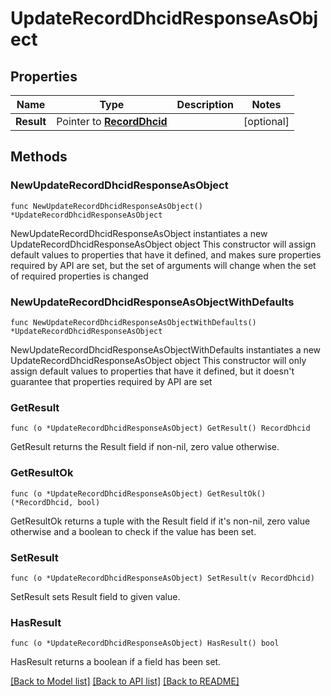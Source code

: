 # UpdateRecordDhcidResponseAsObject

## Properties

Name | Type | Description | Notes
------------ | ------------- | ------------- | -------------
**Result** | Pointer to [**RecordDhcid**](RecordDhcid.md) |  | [optional] 

## Methods

### NewUpdateRecordDhcidResponseAsObject

`func NewUpdateRecordDhcidResponseAsObject() *UpdateRecordDhcidResponseAsObject`

NewUpdateRecordDhcidResponseAsObject instantiates a new UpdateRecordDhcidResponseAsObject object
This constructor will assign default values to properties that have it defined,
and makes sure properties required by API are set, but the set of arguments
will change when the set of required properties is changed

### NewUpdateRecordDhcidResponseAsObjectWithDefaults

`func NewUpdateRecordDhcidResponseAsObjectWithDefaults() *UpdateRecordDhcidResponseAsObject`

NewUpdateRecordDhcidResponseAsObjectWithDefaults instantiates a new UpdateRecordDhcidResponseAsObject object
This constructor will only assign default values to properties that have it defined,
but it doesn't guarantee that properties required by API are set

### GetResult

`func (o *UpdateRecordDhcidResponseAsObject) GetResult() RecordDhcid`

GetResult returns the Result field if non-nil, zero value otherwise.

### GetResultOk

`func (o *UpdateRecordDhcidResponseAsObject) GetResultOk() (*RecordDhcid, bool)`

GetResultOk returns a tuple with the Result field if it's non-nil, zero value otherwise
and a boolean to check if the value has been set.

### SetResult

`func (o *UpdateRecordDhcidResponseAsObject) SetResult(v RecordDhcid)`

SetResult sets Result field to given value.

### HasResult

`func (o *UpdateRecordDhcidResponseAsObject) HasResult() bool`

HasResult returns a boolean if a field has been set.


[[Back to Model list]](../README.md#documentation-for-models) [[Back to API list]](../README.md#documentation-for-api-endpoints) [[Back to README]](../README.md)


